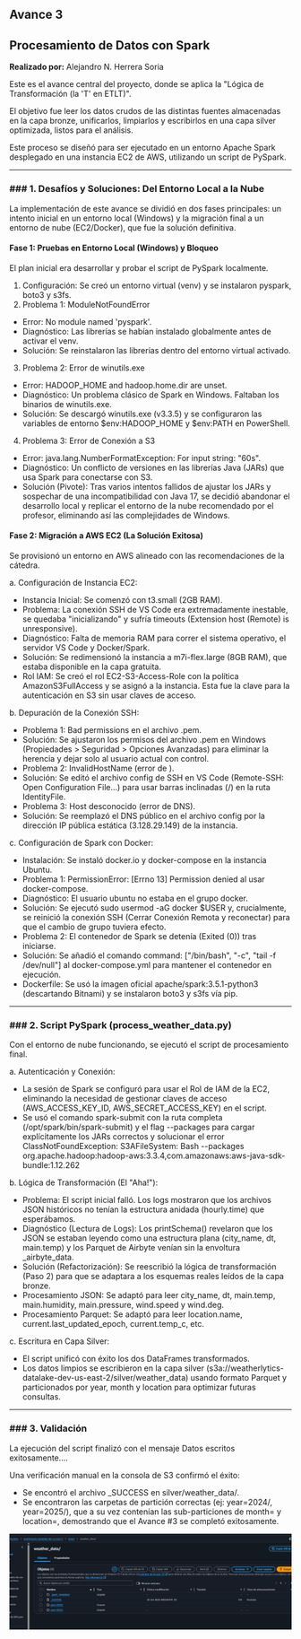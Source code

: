 ## Avance 3

## Procesamiento de Datos con Spark

**Realizado por:** Alejandro N. Herrera Soria

Este es el avance central del proyecto, donde se aplica la "Lógica de Transformación (la 'T' en ETLT)".

El objetivo fue leer los datos crudos de las distintas fuentes almacenadas en la capa bronze, unificarlos, limpiarlos y escribirlos en una capa silver optimizada, listos para el análisis.

Este proceso se diseñó para ser ejecutado en un entorno Apache Spark desplegado en una instancia EC2 de AWS, utilizando un script de PySpark.

---

### ### 1. Desafíos y Soluciones: Del Entorno Local a la Nube

La implementación de este avance se dividió en dos fases principales: un intento inicial en un entorno local (Windows) y la migración final a un entorno de nube (EC2/Docker), que fue la solución definitiva.

#### Fase 1: Pruebas en Entorno Local (Windows) y Bloqueo

El plan inicial era desarrollar y probar el script de PySpark localmente.

1. Configuración: Se creó un entorno virtual (venv) y se instalaron pyspark, boto3 y s3fs.
2. Problema 1: ModuleNotFoundError

* Error: No module named 'pyspark'.
* Diagnóstico: Las librerías se habían instalado globalmente antes de activar el venv.
* Solución: Se reinstalaron las librerías dentro del entorno virtual activado.

3. Problema 2: Error de winutils.exe

* Error: HADOOP_HOME and hadoop.home.dir are unset.
* Diagnóstico: Un problema clásico de Spark en Windows. Faltaban los binarios de winutils.exe.
* Solución: Se descargó winutils.exe (v3.3.5) y se configuraron las variables de entorno $env:HADOOP_HOME y $env:PATH en PowerShell.

4. Problema 3: Error de Conexión a S3

* Error: java.lang.NumberFormatException: For input string: "60s".
* Diagnóstico: Un conflicto de versiones en las librerías Java (JARs) que usa Spark para conectarse con S3.
* Solución (Pivote): Tras varios intentos fallidos de ajustar los JARs y sospechar de una incompatibilidad con Java 17, se decidió abandonar el desarrollo local y replicar el entorno de la nube recomendado por el profesor, eliminando así las complejidades de Windows.

#### Fase 2: Migración a AWS EC2 (La Solución Exitosa)

Se provisionó un entorno en AWS alineado con las recomendaciones de la cátedra.

a. Configuración de Instancia EC2:

* Instancia Inicial: Se comenzó con t3.small (2GB RAM).
* Problema: La conexión SSH de VS Code era extremadamente inestable, se quedaba "inicializando" y sufría timeouts (Extension host (Remote) is unresponsive).
* Diagnóstico: Falta de memoria RAM para correr el sistema operativo, el servidor VS Code y Docker/Spark.
* Solución: Se redimensionó la instancia a m7i-flex.large (8GB RAM), que estaba disponible en la capa gratuita.
* Rol IAM: Se creó el rol EC2-S3-Access-Role con la política AmazonS3FullAccess y se asignó a la instancia. Esta fue la clave para la autenticación en S3 sin usar claves de acceso.

b. Depuración de la Conexión SSH:

* Problema 1: Bad permissions en el archivo .pem.
* Solución: Se ajustaron los permisos del archivo .pem en Windows (Propiedades > Seguridad > Opciones Avanzadas) para eliminar la herencia y dejar solo al usuario actual con control.
* Problema 2: InvalidHostName (error de \).
* Solución: Se editó el archivo config de SSH en VS Code (Remote-SSH: Open Configuration File...) para usar barras inclinadas (/) en la ruta IdentityFile.
* Problema 3: Host desconocido (error de DNS).
* Solución: Se reemplazó el DNS público en el archivo config por la dirección IP pública estática (3.128.29.149) de la instancia.

c. Configuración de Spark con Docker:

* Instalación: Se instaló docker.io y docker-compose en la instancia Ubuntu.
* Problema 1: PermissionError: [Errno 13] Permission denied al usar docker-compose.
* Diagnóstico: El usuario ubuntu no estaba en el grupo docker.
* Solución: Se ejecutó sudo usermod -aG docker $USER y, crucialmente, se reinició la conexión SSH (Cerrar Conexión Remota y reconectar) para que el cambio de grupo tuviera efecto.
* Problema 2: El contenedor de Spark se detenía (Exited (0)) tras iniciarse.
* Solución: Se añadió el comando command: ["/bin/bash", "-c", "tail -f /dev/null"] al docker-compose.yml para mantener el contenedor en ejecución.
* Dockerfile: Se usó la imagen oficial apache/spark:3.5.1-python3 (descartando Bitnami) y se instalaron boto3 y s3fs vía pip.

---

### ### 2. Script PySpark (process_weather_data.py)

Con el entorno de nube funcionando, se ejecutó el script de procesamiento final.

a. Autenticación y Conexión:

* La sesión de Spark se configuró para usar el Rol de IAM de la EC2, eliminando la necesidad de gestionar claves de acceso (AWS_ACCESS_KEY_ID, AWS_SECRET_ACCESS_KEY) en el script.
* Se usó el comando spark-submit con la ruta completa (/opt/spark/bin/spark-submit) y el flag --packages para cargar explícitamente los JARs correctos y solucionar el error ClassNotFoundException: S3AFileSystem:
  Bash
  --packages org.apache.hadoop:hadoop-aws:3.3.4,com.amazonaws:aws-java-sdk-bundle:1.12.262

b. Lógica de Transformación (El "Aha!"):

* Problema: El script inicial falló. Los logs mostraron que los archivos JSON históricos no tenían la estructura anidada (hourly.time) que esperábamos.
* Diagnóstico (Lectura de Logs): Los printSchema() revelaron que los JSON se estaban leyendo como una estructura plana (city_name, dt, main.temp) y los Parquet de Airbyte venían sin la envoltura _airbyte_data.
* Solución (Refactorización): Se reescribió la lógica de transformación (Paso 2) para que se adaptara a los esquemas reales leídos de la capa bronze.
* Procesamiento JSON: Se adaptó para leer city_name, dt, main.temp, main.humidity, main.pressure, wind.speed y wind.deg.
* Procesamiento Parquet: Se adaptó para leer location.name, current.last_updated_epoch, current.temp_c, etc.

c. Escritura en Capa Silver:

* El script unificó con éxito los dos DataFrames transformados.
* Los datos limpios se escribieron en la capa silver (s3a://weatherlytics-datalake-dev-us-east-2/silver/weather_data) usando formato Parquet y particionados por year, month y location para optimizar futuras consultas.

---

### ### 3. Validación

La ejecución del script finalizó con el mensaje Datos escritos exitosamente....

Una verificación manual en la consola de S3 confirmó el éxito:

* Se encontró el archivo _SUCCESS en silver/weather_data/.
* Se encontraron las carpetas de partición correctas (ej: year=2024/, year=2025/), que a su vez contenían las sub-particiones de month= y location=, demostrando que el Avance #3 se completó exitosamente.

![Arquitectura Capa Silver](capa_silver.jpg)
